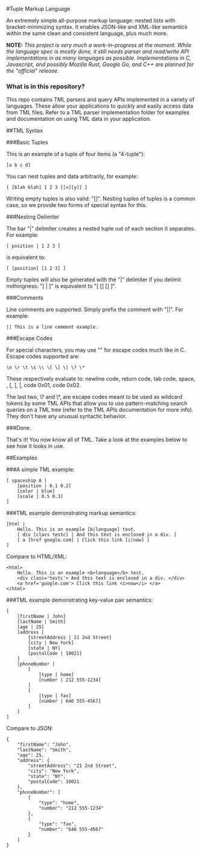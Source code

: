 #Tuple Markup Language

An extremely simple all-purpose markup language: nested lists with bracket-minimizing syntax.
It enables JSON-like and XML-like semantics within the same clean and consistent language, plus much more.

**NOTE:** _This project is very much a work-in-progress at the moment. While the language spec is mostly done, it still needs parser and read/write API implementations in as many languages as possible. Implementations in C, Javascript, and possibly Mozilla Rust, Google Go, and C++ are planned for the "official" release._

### What is in this repository?

This repo contains TML parsers and query APIs implemented in a variety of languages. These allow your applications to quickly and easily access data from TML files. Refer to a TML parser implementation folder for examples and documentation on using TML data in your application.

##TML Syntax

###Basic Tuples

This is an example of a tuple of four items (a "4-tuple"):

    [a b c d]

You can nest tuples and data arbitrarily, for example:

    [ [blah blah] 1 2 3 [[x][y]] ]

Writing empty tuples is also valid: "[]". Nesting tuples of tuples is a common case, so we provide two forms of special syntax for this.

###Nesting Delimiter

The bar "|" delimiter creates a nested tuple out of each section it separates. For example:

    [ position | 1 2 3 ]

is equivalent to:

    [ [position] [1 2 3] ]

Empty tuples will also be generated with the "|" delimiter if you delimit nothingness: "[ | ]" is equivalent to "[ [] [] ]". 


###Comments

Line comments are supported. Simply prefix the comment with "||". For example:

    || This is a line comment example.

###Escape Codes

For special characters, you may use "\" for escape codes much like in C. Escape codes supported are:

    \n \r \t \s \\ \[ \] \| \? \*

These respectively evaluate to: newline code, return code, tab code, space, \, [, ], |, code 0x01, code 0x02.

The last two, \\? and \\*, are escape codes meant to be used as wildcard tokens by some TML APIs that allow you to use pattern-matching search queries on a TML tree (refer to the TML APIs documentation for more info). They don't have any unusual syntactic behavior.

###Done.

That's it! You now know all of TML. Take a look at the examples below to see how it looks in use.


##Examples

###A simple TML example:

    [ spaceship A |
        [position | 0.1 0.2]
        [color | blue]
        [scale | 0.5 0.3]
    ]


###TML example demonstrating markup semantics:

    [html |
    	Hello. This is an example [b|language] test.
    	[ div [class testc] | And this text is enclosed in a div. ]
    	[ a [href google.com] | Click this link [i|now] ]
    ]

Compare to HTML/XML:

    <html>
    	Hello. This is an example <b>language</b> test.
    	<div class='testc'> And this text is enclosed in a div. </div>
    	<a href='google.com'> Click this link <i>now</i> </a>
    </html>


###TML example demonstrating key-value pair semantics:

    [
    	[firstName | John]
    	[lastName | Smith]
    	[age | 25]
    	[address |
    		[streetAddress | 21 2nd Street]
    		[city | New York]
    		[state | NY]
    		[postalCode | 10021]
    	]
    	[phoneNumber |
    		[
    			[type | home]
    			[number | 212 555-1234]
    		]
    		[
    			[type | fax]
    			[number | 646 555-4567]
    		]
    	]
    ]

Compare to JSON:
    
    {
        "firstName": "John",
        "lastName": "Smith",
        "age": 25,
        "address": {
            "streetAddress": "21 2nd Street",
            "city": "New York",
            "state": "NY",
            "postalCode": 10021
        },
        "phoneNumber": [
            {
                "type": "home",
                "number": "212 555-1234"
            },
            {
                "type": "fax",
                "number": "646 555-4567"
            }
        ]
    }
